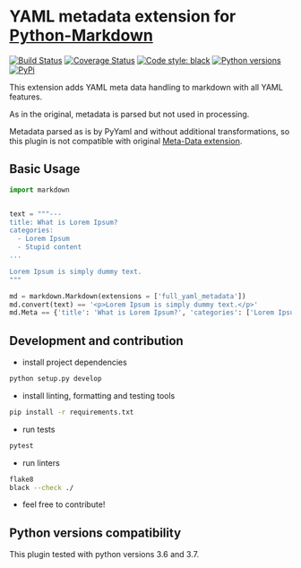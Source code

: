 # YAML metadata extension for [Python-Markdown](https://github.com/waylan/Python-Markdown)

[![Build Status](https://travis-ci.org/sivakov512/python-markdown-full-yaml-metadata.svg?branch=master)](https://travis-ci.org/sivakov512/python-markdown-full-yaml-metadata)
[![Coverage Status](https://coveralls.io/repos/github/sivakov512/python-markdown-full-yaml-metadata/badge.svg)](https://coveralls.io/github/sivakov512/python-markdown-full-yaml-metadata)
[![Code style: black](https://img.shields.io/badge/code%20style-black-000000.svg)](https://github.com/ambv/black)
[![Python versions](https://img.shields.io/pypi/pyversions/markdown-full-yaml-metadata.svg)](https://pypi.python.org/pypi/markdown-full-yaml-metadata)
[![PyPi](https://img.shields.io/pypi/v/markdown-full-yaml-metadata.svg)](https://pypi.python.org/pypi/markdown-full-yaml-metadata)

This extension adds YAML meta data handling to markdown with all YAML features.

As in the original, metadata is parsed but not used in processing.

Metadata parsed as is by PyYaml and without additional transformations, so this plugin is not compatible with original [Meta-Data extension](https://pythonhosted.org/Markdown/extensions/meta_data.html).


## Basic Usage

``` python
import markdown


text = """---
title: What is Lorem Ipsum?
categories:
  - Lorem Ipsum
  - Stupid content
...

Lorem Ipsum is simply dummy text.
"""

md = markdown.Markdown(extensions = ['full_yaml_metadata'])
md.convert(text) == '<p>Lorem Ipsum is simply dummy text.</p>'
md.Meta == {'title': 'What is Lorem Ipsum?', 'categories': ['Lorem Ipsum', 'Stupid content']}
```

## Development and contribution

* install project dependencies
```bash
python setup.py develop
```

* install linting, formatting and testing tools
```bash
pip install -r requirements.txt
```

* run tests
```bash
pytest
```

* run linters
```bash
flake8
black --check ./
```

* feel free to contribute!

## Python versions compatibility

This plugin tested with python versions 3.6 and 3.7.
